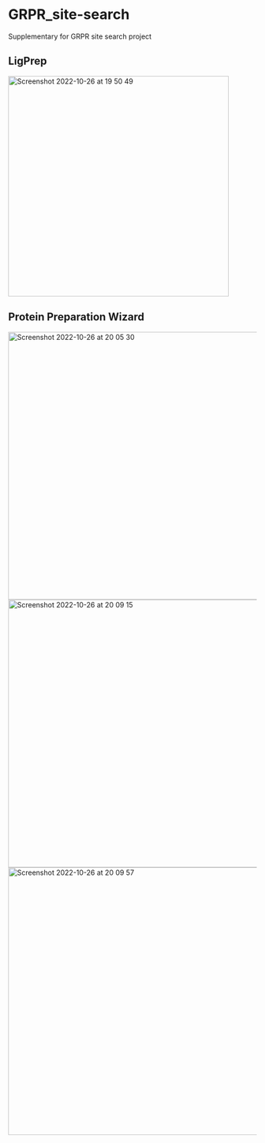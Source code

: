 # GRPR_site-search
Supplementary for GRPR site search project

## LigPrep
<img width="447" alt="Screenshot 2022-10-26 at 19 50 49" src="https://user-images.githubusercontent.com/61160686/198210455-dd8a3c82-952d-466c-bd44-3aaafe4cc2b7.png">

## Protein Preparation Wizard
<img width="543" alt="Screenshot 2022-10-26 at 20 05 30" src="https://user-images.githubusercontent.com/61160686/198210484-ee09da8d-e096-46e4-9703-e0f6994f03dd.png">
<img width="543" alt="Screenshot 2022-10-26 at 20 09 15" src="https://user-images.githubusercontent.com/61160686/198210492-03115f91-36ca-4db2-822f-3bc8cb315da4.png">
<img width="543" alt="Screenshot 2022-10-26 at 20 09 57" src="https://user-images.githubusercontent.com/61160686/198210497-a7921a17-4170-4d59-b9ea-85d7c8577222.png">
